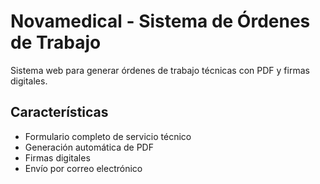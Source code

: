 # Novamedical - Sistema de Órdenes de Trabajo

Sistema web para generar órdenes de trabajo técnicas con PDF y firmas digitales.

## Características
- Formulario completo de servicio técnico
- Generación automática de PDF
- Firmas digitales
- Envío por correo electrónico